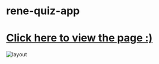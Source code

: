 # rene-quiz-app

# [Click here to view the page :) ](https://rene-huber.github.io/rene-quiz-app/)

![layout](https://raw.githubusercontent.com/spiced-academy/fs-web-exercises/main/sessions/recap-project-1/quiz-app/assets/homepage.png)
